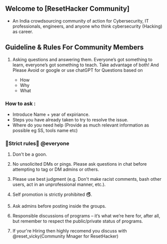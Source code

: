 
## Welcome to [ResetHacker Community]

- An India crowdsourcing community of action for Cybersecurity, IT professionals, engineers, and anyone who think cybersecurity (Hacking) as career.

## Guideline & Rules For Community Members

1. Asking questions and answering them. Everyone’s got something to learn, everyone’s got something to teach. Take advantage of both! 
And Please Avoid or google or use chatGPT for Questions based on

      - How
      - Why 
      - What 

### How to ask :
- Introduce Name + year of expiriance.
- Steps you have already taken to try to resolve the issue.
- Where do you need help (Provide as much relevant information as possible eg SS, tools name etc)      

### 🚨Strict rules🚷 @everyone

1) Don't be a goon.

2) No unsolicited DMs or pings.  Please ask questions in chat before attempting to tag or DM admins or others.

3) Please use best judgment (e.g. Don't make racist comments, bash other users, act in an unprofessional manner, etc.).

4) Self promotion is strictly prohibited 🚭.

5) Ask admins before posting inside the groups.

7) Responsible discussions of programs – it’s what we’re here for, after all, but remember to respect the public/private status of programs. 

8) If your're Hiring then highly recomend you discuss with @reset_vicky(Community Mnager for ResetHacker)


